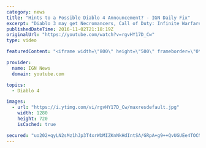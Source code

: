 ```yaml
---
category: news
title: "Hints to a Possible Diablo 4 Announcement? - IGN Daily Fix"
excerpt: "Diablo 3 may get Necromancers, Call of Duty: Infinite Warfare to be bundled with PS4 Slim, and is Diablo 4 going to be announced at Blizzcon? Diablo 3 Getting ..."
publishedDateTime: 2016-11-02T21:18:19Z
originalUrl: "https://youtube.com/watch?v=rgvHY17D_Cw"
type: video

featuredContent: "<iframe width=\"800\" height=\"500\" frameborder=\"0\" src=\"https://www.youtube.com/embed/rgvHY17D_Cw\" allow=\"accelerometer; autoplay; encrypted-media; gyroscope; picture-in-picture\" allowfullscreen></iframe>"

provider:
  name: IGN News
  domain: youtube.com

topics:
  - Diablo 4

images:
  - url: "https://i.ytimg.com/vi/rgvHY17D_Cw/maxresdefault.jpg"
    width: 1280
    height: 720
    isCached: true

secured: "uo202+qyLN2sMz1hJp3T4xrWbMIZKnNkHdIntSA/GRpA+g9++QvUGUEe4TOCNzGvE6vBZy7JkEqX0NpKId92XcnRGe/C50hG5glrKZAaoD8gXGhnKK4Uv2If8Bin17Qxusaz49ulJJQvnjbMEUmOJ2ATWquuoQNOY6coO1Id+8+H1zO9i6X5svpkALp6Ijw9QdEnAdF/I7fOv2Inx+EQKJb4r+eAO6+SYw1atjxx16Q+EOKlA6H5qmMMaAD5Mkpi3mw2Zewy3faATmleyq8cFgw0Gvc3c2pA9eWChI7aHnjaX/vOyo/bj5smm+B36INTXH9HCVc/LrGA3n1xi06DFPUcZXp4cTxKa7tSvLMdYsfmBg8gDlCFYpqDC5t2pu1DA3juPezg6oWakCvV86dUrA==;I688l3XBKayty9X9HOX3cA=="
---
```


